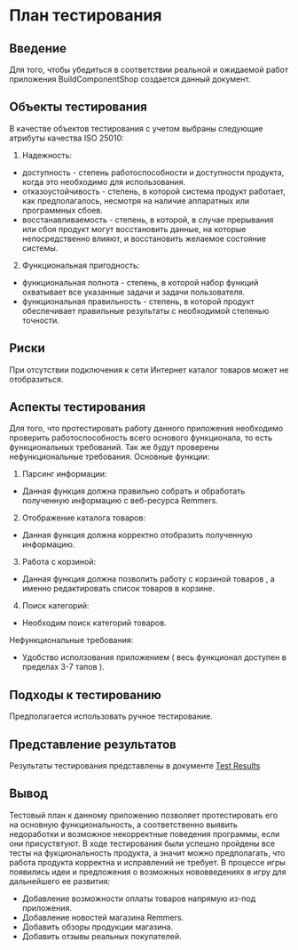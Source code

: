 # План тестирования
## Введение
Для того, чтобы убедиться в соответствии реальной и ожидаемой работ приложения BuildComponentShop создается данный документ.
## Объекты тестирования 
В качестве объектов тестирования с учетом выбраны следующие атрибуты качества ISO 25010:
1. Надежность:
- доступность - cтепень работоспособности и доступности продукта, когда это необходимо для использования.
- отказоустойчивость - степень, в которой система продукт работает, как предполагалось, несмотря на наличие аппаратных или программных сбоев.
- восстанавливаемость - степень, в которой, в случае прерывания или сбоя продукт могут восстановить данные, на которые непосредственно влияют, и восстановить желаемое состояние системы.
2. Функциональная пригодность:
- функциональная полнота - степень, в которой набор функций охватывает все указанные задачи и задачи пользователя.
- функциональная правильность - степень, в которой продукт обеспечивает правильные результаты с необходимой степенью точности.
## Риски
При отсутствии подключения к сети Интернет каталог товаров может не отобразиться.
## Аспекты тестирования
Для того, что протестировать работу данного приложения необходимо проверить работоспособность всего основого функционала, то есть функциональных требований. Так же будут проверены нефункциональные требования.
Основные функции:
1. Парсинг информации:

- Данная функция должна правильно собрать и обработать полученную информацию с веб-ресурса Remmers.
2. Отображение каталога товаров:

- Данная функция должна корректно отобразить полученную информацию.

3. Работа с корзиной:

- Данная функция должна позволить работу с корзиной товаров , а именно редактировать список товаров в корзине.

4. Поиск категорий:

- Необходим поиск категорий товаров.

Нефункциональные требования:
- Удобство исползования приложением ( весь функционал доступен в пределах 3-7 тапов ).
## Подходы к тестированию
Предполагается использовать ручное тестирование.
## Представление результатов
Результаты тестирования представлены в документе [Test Results](https://github.com/ParkhomenkoArtyom750504/SPoH/blob/master/Tests/Test%20Results.md)
## Вывод

Тестовый план к данному приложению позволяет протестировать его на основную функциональность, а соответственно выявить недоработки и возможное некорректные поведения программы, если они присуствтуют.
В ходе тестирования были успешно пройдены все тесты на фукциональность продукта, а значит можно предполагать, что работа продукта корректна и исправлений не требует.
В процессе игры появились идеи и предложения о возможных нововведениях в игру для дальнейшего ее развития:
- Добавление возможности оплаты товаров напрямую из-под приложения.
- Добавление новостей магазина Remmers.
- Добавить обзоры продукции магазина.
- Добавить отзывы реальных покупателей.
